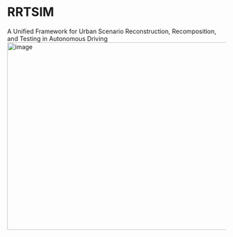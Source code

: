 # RRTSIM
 A Unified Framework for Urban Scenario Reconstruction, Recomposition, and Testing in Autonomous Driving
<img width="692" height="433" alt="image" src="https://github.com/user-attachments/assets/2b30f6e9-2293-4c2b-bc6f-117798dfe27c" />

